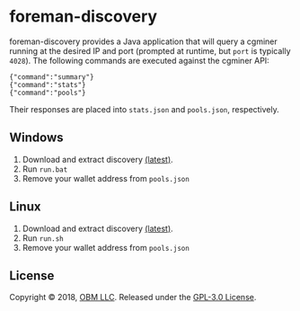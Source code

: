 # foreman-discovery

foreman-discovery provides a Java application that will query a cgminer running at the desired IP and port (prompted at runtime, but `port` is typically `4028`).  The following commands are executed against the cgminer API:

```
{"command":"summary"}
{"command":"stats"}
{"command":"pools"}
```

Their responses are placed into `stats.json` and `pools.json`, respectively.

## Windows

1. Download and extract discovery [(latest)](https://github.com/delawr0190/foreman-discovery/releases).
2. Run `run.bat`
3. Remove your wallet address from `pools.json`

## Linux

1. Download and extract discovery [(latest)](https://github.com/delawr0190/foreman-discovery/releases).
2. Run `run.sh`
3. Remove your wallet address from `pools.json`

## License ##

Copyright © 2018, [OBM LLC](https://obm.mn/).  Released under the [GPL-3.0 License](LICENSE).
